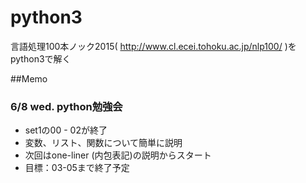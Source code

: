 # python3

言語処理100本ノック2015( http://www.cl.ecei.tohoku.ac.jp/nlp100/ )をpython3で解く

##Memo

### 6/8 wed. python勉強会
* set1の00 - 02が終了
* 変数、リスト、関数について簡単に説明
* 次回はone-liner (内包表記)の説明からスタート
* 目標：03-05まで終了予定
